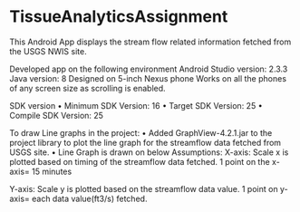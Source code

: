 # TissueAnalyticsAssignment
This Android App displays the stream flow related information fetched from the USGS NWIS site.

Developed app on the following environment
Android Studio version: 2.3.3
Java version: 8
Designed on 5-inch Nexus phone
Works on all the phones of any screen size as scrolling is enabled.

SDK version
•	Minimum SDK Version: 16
•	Target SDK Version: 25
•	Compile SDK Version: 25

To draw Line graphs in the project:
•	Added GraphView-4.2.1.jar to the project library to plot the line graph for the streamflow data fetched from USGS site.
•	Line Graph is drawn on below Assumptions:
X-axis: 
Scale x is plotted based on timing of the streamflow data fetched.
1 point on the x-axis= 15 minutes

Y-axis:
Scale y is plotted based on the streamflow data value.
1 point on y-axis= each data value(ft3/s) fetched.



